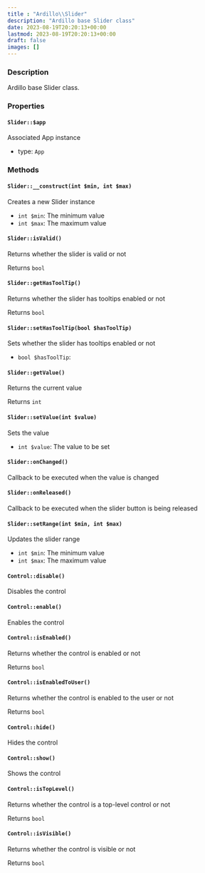 ```yaml
---
title : "Ardillo\\Slider"
description: "Ardillo base Slider class"
date: 2023-08-19T20:20:13+00:00
lastmod: 2023-08-19T20:20:13+00:00
draft: false
images: []
---
```

### Description

Ardillo base Slider class.

### Properties

#### `Slider::$app`

Associated App instance

 * type: `App`



### Methods

#### `Slider::__construct(int $min, int $max)`

Creates a new Slider instance

 * `int $min`: The minimum value
 * `int $max`: The maximum value


#### `Slider::isValid()`

Returns whether the slider is valid or not


Returns `bool`



#### `Slider::getHasToolTip()`

Returns whether the slider has tooltips enabled or not


Returns `bool`



#### `Slider::setHasToolTip(bool $hasToolTip)`

Sets whether the slider has tooltips enabled or not

 * `bool $hasToolTip`: 


#### `Slider::getValue()`

Returns the current value


Returns `int`



#### `Slider::setValue(int $value)`

Sets the value

 * `int $value`: The value to be set


#### `Slider::onChanged()`

Callback to be executed when the value is changed



#### `Slider::onReleased()`

Callback to be executed when the slider button is being released



#### `Slider::setRange(int $min, int $max)`

Updates the slider range

 * `int $min`: The minimum value
 * `int $max`: The maximum value


#### `Control::disable()`

Disables the control



#### `Control::enable()`

Enables the control



#### `Control::isEnabled()`

Returns whether the control is enabled or not


Returns `bool`



#### `Control::isEnabledToUser()`

Returns whether the control is enabled to the user or not


Returns `bool`



#### `Control::hide()`

Hides the control



#### `Control::show()`

Shows the control



#### `Control::isTopLevel()`

Returns whether the control is a top-level control or not


Returns `bool`



#### `Control::isVisible()`

Returns whether the control is visible or not


Returns `bool`



